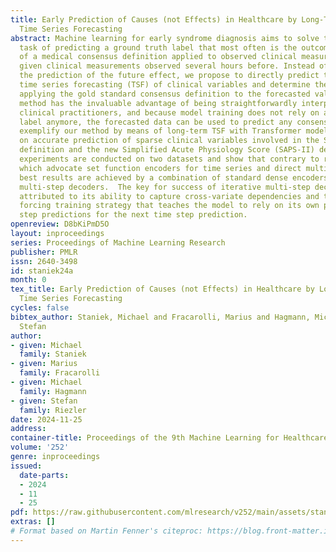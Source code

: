 ```yaml
---
title: Early Prediction of Causes (not Effects) in Healthcare by Long-Term Clinical
  Time Series Forecasting
abstract: Machine learning for early syndrome diagnosis aims to solve the intricate
  task of predicting a ground truth label that most often is the outcome (effect)
  of a medical consensus definition applied to observed clinical measurements (causes),
  given clinical measurements observed several hours before. Instead of focusing on
  the prediction of the future effect, we propose to directly predict the causes via
  time series forecasting (TSF) of clinical variables and determine the effect by
  applying the gold standard consensus definition to the forecasted values.  This
  method has the invaluable advantage of being straightforwardly interpretable to
  clinical practitioners, and because model training does not rely on a particular
  label anymore, the forecasted data can be used to predict any consensus-based label.  We
  exemplify our method by means of long-term TSF with Transformer models, with a focus
  on accurate prediction of sparse clinical variables involved in the SOFA-based Sepsis-3
  definition and the new Simplified Acute Physiology Score (SAPS-II) definition.  Our
  experiments are conducted on two datasets and show that contrary to recent proposals
  which advocate set function encoders for time series and direct multi-step decoders,
  best results are achieved by a combination of standard dense encoders with iterative
  multi-step decoders.  The key for success of iterative multi-step decoding can be
  attributed to its ability to capture cross-variate dependencies and to a student
  forcing training strategy that teaches the model to rely on its own previous time
  step predictions for the next time step prediction.
openreview: D8bKiPmD5O
layout: inproceedings
series: Proceedings of Machine Learning Research
publisher: PMLR
issn: 2640-3498
id: staniek24a
month: 0
tex_title: Early Prediction of Causes (not Effects) in Healthcare by Long-Term Clinical
  Time Series Forecasting
cycles: false
bibtex_author: Staniek, Michael and Fracarolli, Marius and Hagmann, Michael and Riezler,
  Stefan
author:
- given: Michael
  family: Staniek
- given: Marius
  family: Fracarolli
- given: Michael
  family: Hagmann
- given: Stefan
  family: Riezler
date: 2024-11-25
address:
container-title: Proceedings of the 9th Machine Learning for Healthcare Conference
volume: '252'
genre: inproceedings
issued:
  date-parts:
  - 2024
  - 11
  - 25
pdf: https://raw.githubusercontent.com/mlresearch/v252/main/assets/staniek24a/staniek24a.pdf
extras: []
# Format based on Martin Fenner's citeproc: https://blog.front-matter.io/posts/citeproc-yaml-for-bibliographies/
---
```

